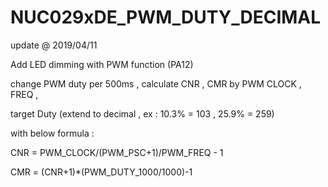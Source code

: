 # NUC029xDE_PWM_DUTY_DECIMAL

update @ 2019/04/11

Add LED dimming with PWM function (PA12)

change PWM duty per 500ms , calculate CNR , CMR by PWM CLOCK , FREQ , 

target Duty (extend to decimal , ex : 10.3% = 103 , 25.9% = 259)

with below formula : 

CNR = PWM_CLOCK/(PWM_PSC+1)/PWM_FREQ - 1

CMR = (CNR+1)*(PWM_DUTY_1000/1000)-1
